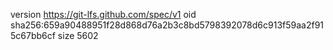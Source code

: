 version https://git-lfs.github.com/spec/v1
oid sha256:659a90488951f28d868d76a2b3c8bd5798392078d6c913f59aa2f915c67bb6cf
size 5602
